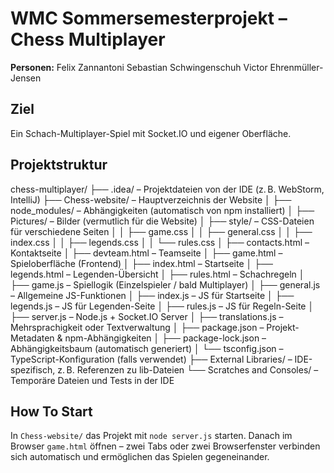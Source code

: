 # WMC Sommersemesterprojekt – Chess Multiplayer

**Personen:**
Felix Zannantoni
Sebastian Schwingenschuh
Victor Ehrenmüller-Jensen

## Ziel

Ein Schach-Multiplayer-Spiel mit Socket.IO und eigener Oberfläche.

## Projektstruktur

chess-multiplayer/
├── .idea/ – Projektdateien von der IDE (z. B. WebStorm, IntelliJ)
├── Chess-website/ – Hauptverzeichnis der Website
│   ├── node\_modules/ – Abhängigkeiten (automatisch von npm installiert)
│   ├── Pictures/ – Bilder (vermutlich für die Website)
│   ├── style/ – CSS-Dateien für verschiedene Seiten
│   │   ├── game.css
│   │   ├── general.css
│   │   ├── index.css
│   │   ├── legends.css
│   │   └── rules.css
│   ├── contacts.html – Kontaktseite
│   ├── devteam.html – Teamseite
│   ├── game.html – Spieloberfläche (Frontend)
│   ├── index.html – Startseite
│   ├── legends.html – Legenden-Übersicht
│   ├── rules.html – Schachregeln
│   ├── game.js – Spiellogik (Einzelspieler / bald Multiplayer)
│   ├── general.js – Allgemeine JS-Funktionen
│   ├── index.js – JS für Startseite
│   ├── legends.js – JS für Legenden-Seite
│   ├── rules.js – JS für Regeln-Seite
│   ├── server.js – Node.js + Socket.IO Server
│   ├── translations.js – Mehrsprachigkeit oder Textverwaltung
│   ├── package.json – Projekt-Metadaten & npm-Abhängigkeiten
│   ├── package-lock.json – Abhängigkeitsbaum (automatisch generiert)
│   └── tsconfig.json – TypeScript-Konfiguration (falls verwendet)
├── External Libraries/ – IDE-spezifisch, z. B. Referenzen zu lib-Dateien
└── Scratches and Consoles/ – Temporäre Dateien und Tests in der IDE

## How To Start

In `Chess-website/` das Projekt mit `node server.js` starten.
Danach im Browser `game.html` öffnen – zwei Tabs oder zwei Browserfenster verbinden sich automatisch und ermöglichen das Spielen gegeneinander.
